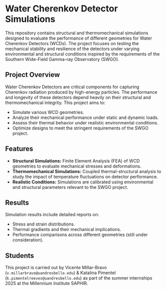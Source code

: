 # Water Cherenkov Detector Simulations

This repository contains structural and thermomechanical simulations designed to evaluate the performance of different geometries for Water Cherenkov Detectors (WCDs). The project focuses on testing the mechanical stability and resilience of the detectors under varying environmental and structural conditions inspired by the requirements of the Southern Wide-Field Gamma-ray Observatory (SWGO).

## Project Overview

Water Cherenkov Detectors are critical components for capturing Cherenkov radiation produced by high-energy particles. The performance and longevity of these detectors depend heavily on their structural and thermomechanical integrity. This project aims to:

- Simulate various WCD geometries.
- Analyze their mechanical performance under static and dynamic loads.
- Assess their thermal behavior under realistic environmental conditions.
- Optimize designs to meet the stringent requirements of the SWGO project.

## Features

- **Structural Simulations:** Finite Element Analysis (FEA) of WCD geometries to evaluate mechanical stresses and deformations.
- **Thermomechanical Simulations:** Coupled thermal-structural analysis to study the impact of temperature fluctuations on detector performance.
- **Realistic Conditions:** Simulations are calibrated using environmental and structural parameters relevant to the SWGO project.

## Results

Simulation results include detailed reports on:
- Stress and strain distributions.
- Thermal gradients and their mechanical implications.
- Performance comparisons across different geometries (still under consideration).

## Students

This project is carried out by Vicente Millar-Bravo (`v.millarbravo@uandresbello.edu`) & Katalina Pimentel (`k.pimentelreeves@uandresbello.edu`) as part of the summer internships 2025 at the Millennium Institute SAPHIR.

